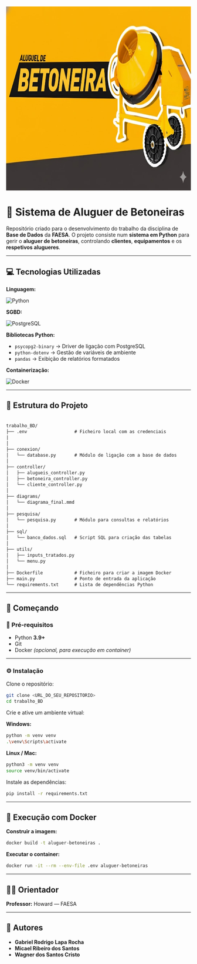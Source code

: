 
<p align="center">
  <img src="./assets/banner.jpg" alt="Sistema de Aluguer de Betoneiras" height="500">
</p>

# 🧱 Sistema de Aluguer de Betoneiras

Repositório criado para o desenvolvimento do trabalho da disciplina de **Base de Dados** da **FAESA**.
O projeto consiste num **sistema em Python** para gerir o **aluguer de betoneiras**, controlando **clientes**, **equipamentos** e os **respetivos alugueres**.

---

## 💻 Tecnologias Utilizadas

**Linguagem:**

<img src="https://img.shields.io/badge/Python-3.9+-blue?logo=python&logoColor=white" alt="Python">

**SGBD:**

<img src="https://img.shields.io/badge/PostgreSQL-15-blue?logo=postgresql&logoColor=white" alt="PostgreSQL">

**Bibliotecas Python:**

* `psycopg2-binary` → Driver de ligação com PostgreSQL
* `python-dotenv` → Gestão de variáveis de ambiente
* `pandas` → Exibição de relatórios formatados

**Containerização:**

<img src="https://img.shields.io/badge/Docker-Suportado-2496ED?logo=docker&logoColor=white" alt="Docker">

---

## 📂 Estrutura do Projeto

```

trabalho_BD/
├── .env                  # Ficheiro local com as credenciais
|
│
├── conexion/
│   └── database.py       # Módulo de ligação com a base de dados
│
├── controller/
│   ├── alugueis_controller.py
│   ├── betoneira_controller.py
│   └── cliente_controller.py
│
├── diagrams/
│   └── diagrama_final.mmd
│
├── pesquisa/
│   └── pesquisa.py       # Módulo para consultas e relatórios
│
├── sql/
│   └── banco_dados.sql   # Script SQL para criação das tabelas
│
├── utils/
│   ├── inputs_tratados.py
│   └── menu.py
│
├── Dockerfile            # Ficheiro para criar a imagem Docker
├── main.py               # Ponto de entrada da aplicação
└── requirements.txt      # Lista de dependências Python

````

---

## 🚀 Começando

### 🧩 Pré-requisitos

* Python **3.9+**
* Git
* Docker *(opcional, para execução em container)*

---

### ⚙️ Instalação

Clone o repositório:

```bash
git clone <URL_DO_SEU_REPOSITORIO>
cd trabalho_BD
````

Crie e ative um ambiente virtual:

**Windows:**

```bash
python -m venv venv
.\venv\Scripts\activate
```

**Linux / Mac:**

```bash
python3 -m venv venv
source venv/bin/activate
```

Instale as dependências:

```bash
pip install -r requirements.txt
```
---

## 🐳 Execução com Docker

**Construir a imagem:**

```bash
docker build -t aluguer-betoneiras .
```

**Executar o container:**

```bash
docker run -it --rm --env-file .env aluguer-betoneiras
```

---

## 👨‍🏫 Orientador

**Professor:** Howard — FAESA

---

## 👥 Autores

* **Gabriel Rodrigo Lapa Rocha**
* **Micael Ribeiro dos Santos**
* **Wagner dos Santos Cristo**
